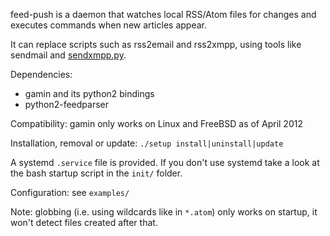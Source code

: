 feed-push is a daemon that watches local RSS/Atom files for changes and executes
commands when new articles appear.

It can replace scripts such as rss2email and rss2xmpp, using tools like sendmail
and [sendxmpp.py](http://changaco.net/code/sendxmpp-py).

Dependencies:

- gamin and its python2 bindings
- python2-feedparser

Compatibility: gamin only works on Linux and FreeBSD as of April 2012

Installation, removal or update: `./setup install|uninstall|update`

A systemd `.service` file is provided. If you don't use systemd take a look at
the bash startup script in the `init/` folder.

Configuration: see `examples/`

Note: globbing (i.e. using wildcards like in `*.atom`) only works on startup, it
won't detect files created after that.
